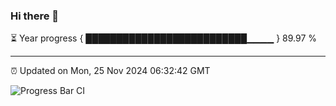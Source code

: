 ### Hi there 👋

⏳ Year progress { ██████████████████████████▁▁▁▁ } 89.97 %

---

⏰ Updated on Mon, 25 Nov 2024 06:32:42 GMT

![Progress Bar CI](https://github.com/ZhaoGui/ZhaoGui/workflows/Progress%20Bar%20CI/badge.svg)

